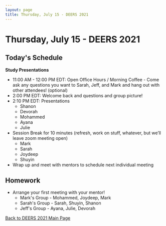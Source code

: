 ```yaml
---
layout: page
title: Thursday, July 15 - DEERS 2021
---
```


# Thursday, July 15 - DEERS 2021

## Today's Schedule

__Study Presentations__

* 11:00 AM - 12:00 PM EDT: Open Office Hours / Morning Coffee - Come ask any questions you want to Sarah, Jeff, and Mark and hang out with other attendees!  (optional)
* 2:00 PM EDT: Welcome back and questions and group picture!
* 2:10 PM EDT: Presentations
    * Shanon
    * Devorah
    * Mohammed
    * Ayana
    * Julie
* Session Break for 10 minutes (refresh, work on stuff, whatever, but we’ll leave zoom meeting open)
    * Mark
    * Sarah
    * Joydeep
    * Shuyin
* Wrap up and meet with mentors to schedule next individual meeting

## Homework

* Arrange your first meeting with your mentor!
    * Mark's Group - Mohammed, Joydeep, Mark
    * Sarah's Group - Sarah, Shuyin, Shanon
    * Jeff's Group - Ayana, Julie, Devorah

[Back to DEERS 2021 Main Page](/deers2021)

